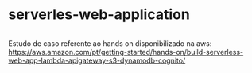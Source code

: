 # serverles-web-application

<img align="center" alt="" src="https://github.com/diegowsu/diegowsu/blob/main/arquitetura.png?raw=true" />

Estudo de caso referente ao hands on disponibilizado na aws: 
https://aws.amazon.com/pt/getting-started/hands-on/build-serverless-web-app-lambda-apigateway-s3-dynamodb-cognito/





